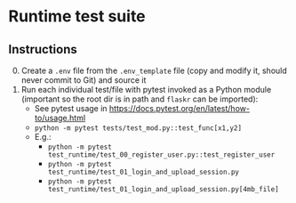 # Runtime test suite

## Instructions

0. Create a `.env` file from the `.env_template` file (copy and modify it, should never commit to Git) and source it
1. Run each individual test/file with pytest invoked as a Python module (important so the root dir is in path and `flaskr` can be imported):
    - See pytest usage in https://docs.pytest.org/en/latest/how-to/usage.html
    - `python -m pytest tests/test_mod.py::test_func[x1,y2]`
    - E.g.:
        - `python -m pytest test_runtime/test_00_register_user.py::test_register_user`
        - `python -m pytest test_runtime/test_01_login_and_upload_session.py`
        - `python -m pytest test_runtime/test_01_login_and_upload_session.py[4mb_file]`

